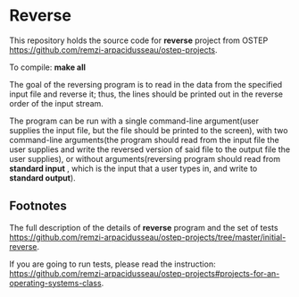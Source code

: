 # Reverse
This repository holds the source code for **reverse** project from OSTEP https://github.com/remzi-arpacidusseau/ostep-projects.

To compile: **make all**

The goal of the reversing program is to read in the data from the specified input file and reverse it; thus, the lines should be printed out in the reverse order of the input stream.

The program can be run with a single command-line argument(user supplies the input file, but the file should be printed to the screen), with two command-line arguments(the program should read from the input file the user supplies and write the reversed version of said file to the output file the user supplies), or without arguments(reversing program should read from **standard input** , which is the input that a user types in, and write to **standard output**).
## Footnotes
The full description of the details of **reverse** program and the set of tests https://github.com/remzi-arpacidusseau/ostep-projects/tree/master/initial-reverse.

If you are going to run tests, please read the instruction: https://github.com/remzi-arpacidusseau/ostep-projects#projects-for-an-operating-systems-class.

